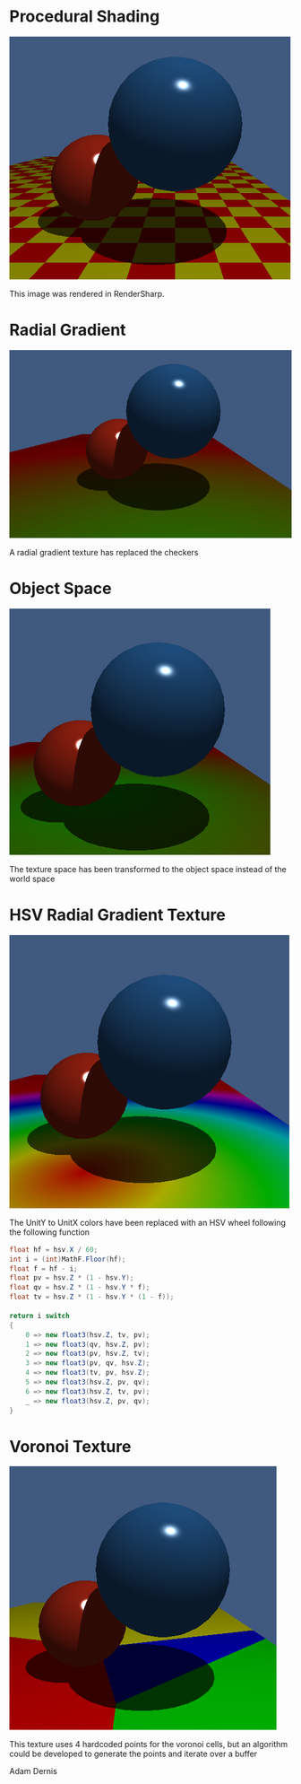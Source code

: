 # Procedural Shading

![image](Checkers.png)

This image was rendered in RenderSharp.

# Radial Gradient

![image](RadialGradient.png)

A radial gradient texture has replaced the checkers

# Object Space

![image](ObjectSpace.png)

The texture space has been transformed to the object space instead of the world space

# HSV Radial Gradient Texture

![image](RadialHSVGradient.png)

The UnitY to UnitX colors have been replaced with an HSV wheel following the following function

```cs
float hf = hsv.X / 60;
int i = (int)MathF.Floor(hf);
float f = hf - i;
float pv = hsv.Z * (1 - hsv.Y);
float qv = hsv.Z * (1 - hsv.Y * f);
float tv = hsv.Z * (1 - hsv.Y * (1 - f));

return i switch
{
    0 => new float3(hsv.Z, tv, pv);
    1 => new float3(qv, hsv.Z, pv);
    2 => new float3(pv, hsv.Z, tv);
    3 => new float3(pv, qv, hsv.Z);
    4 => new float3(tv, pv, hsv.Z);
    5 => new float3(hsv.Z, pv, qv);
    6 => new float3(hsv.Z, tv, pv);
    _ => new float3(hsv.Z, pv, qv);
}
```


# Voronoi Texture

![image](4PointVoronoi.png)

This texture uses 4 hardcoded points for the voronoi cells, but an algorithm could be developed to generate the points and iterate over a buffer

Adam Dernis
